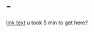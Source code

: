 # -
[link text](https://www.youtube.com/watch?v=dQw4w9WgXcQ "link title")
u took 5 min to get here?
